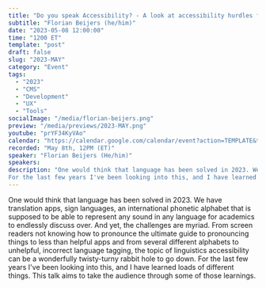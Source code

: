 ```yaml
---
title: "Do you speak Accessibility? - A look at accessibility hurdles for language learning and linguistics"
subtitle: "Florian Beijers (he/him)"
date: "2023-05-08 12:00:00"
time: "1200 ET"
template: "post"
draft: false
slug: "2023-MAY"
category: "Event"
tags:
  - "2023"
  - "CMS"
  - "Development"
  - "UX"
  - "Tools"
socialImage: "/media/florian-beijers.png"
preview: "/media/previews/2023-MAY.png"
youtube: "prYF34KyVAo"
calendar: "https://calendar.google.com/calendar/event?action=TEMPLATE&tmeid=NG84OWs3YTJqbjJzbHN2OGgybm1qMnUzdTYgdGVhbUBhMTF5dGFsa3MuY29t&tmsrc=team%40a11ytalks.com"
recorded: "May 8th, 12PM (ET)"
speaker: "Florian Beijers (He/him)"
speakers:
description: "One would think that language has been solved in 2023. We have translation apps, sign languages, an international phonetic alphabet that is supposed to be able to represent any sound in any language for academics to endlessly discuss over. And yet, the challenges are myriad. From screen readers not knowing how to pronounce the ultimate guide to pronouncing things to less than helpful apps and from several different alphabets to unhelpful, incorrect language tagging, the topic of linguistics accessibility can be a wonderfully twisty-turny rabbit hole to go down.
For the last few years I've been looking into this, and I have learned loads of different things. This talk aims to take the audience through some of those learnings."
---
```

One would think that language has been solved in 2023. We have translation apps, sign languages, an international phonetic alphabet that is supposed to be able to represent any sound in any language for academics to endlessly discuss over. And yet, the challenges are myriad. From screen readers not knowing how to pronounce the ultimate guide to pronouncing things to less than helpful apps and from several different alphabets to unhelpful, incorrect language tagging, the topic of linguistics accessibility can be a wonderfully twisty-turny rabbit hole to go down.
For the last few years I've been looking into this, and I have learned loads of different things. This talk aims to take the audience through some of those learnings.
